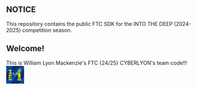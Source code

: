 ## NOTICE

This repository contains the public FTC SDK for the INTO THE DEEP (2024-2025) competition season.

## Welcome!
This is William Lyon Mackenzie's FTC {24/25} CYBERLYON's team code!!!
<br>
<img src="https://github.com/Emera1d3x/FTC_24-25_CODE/blob/main/TeamLogo.png" width="48">
